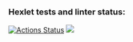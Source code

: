 ### Hexlet tests and linter status:

[![Actions Status](https://github.com/TopchiyVictor/frontend-project-lvl1/workflows/hexlet-check/badge.svg)](https://github.com/TopchiyVictor/frontend-project-lvl1/actions)
<a href="https://codeclimate.com/github/codeclimate/codeclimate/maintainability"><img src="https://api.codeclimate.com/v1/badges/a99a88d28ad37a79dbf6/maintainability" /></a>
